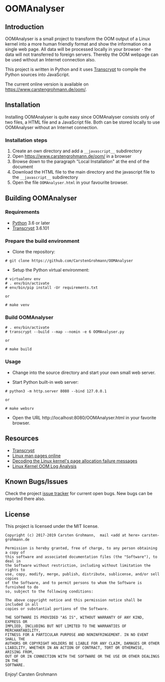# OOMAnalyser

## Introduction

OOMAnalyser is a small project to transform the OOM output of a Linux kernel
into a more human friendly format and show the information on a single web
page. All data will be processed locally in your browser - the data will not
transferred to foreign servers. Thereby the OOM webpage can be used without an
Internet connection also.

This project is written in Python and it uses [Transcrypt](https://www.transcrypt.org/) to
compile the Python sources into JavaScript.

The current online version is available on https://www.carstengrohmann.de/oom/.


## Installation

Installing OOMAnalyser is quite easy since OOMAnalyser consists only of two files, a
HTML file and a JavaScript file. Both can be stored locally to use OOMAnalyser
without an Internet connection.

### Installation steps

 1. Create an own directory and add a `__javascript__` subdirectory
 2. Open https://www.carstengrohmann.de/oom/ in a browser 
 3. Browse down to the paragraph "Local Installation" at the end of the document
 4. Download the HTML file to the main directory and the javascript file to the 
 `__javascript__` subdirectory
 5. Open the file `OOMAnalyser.html` in your favourite browser.

 
## Building OOMAnalyser

### Requirements

 * [Python](http://www.python.org) 3.6 or later
 * [Transcrypt](https://www.transcrypt.org/) 3.6.101


### Prepare the build environment

 * Clone the repository:
 ```
# git clone https://github.com/CarstenGrohmann/OOMAnalyser
 ```

 * Setup the Python virtual environment:
 ```
# virtualenv env
# . env/bin/activate
# env/bin/pip install -Ur requirements.txt

or

# make venv
 ```

### Build OOMAnalyser
```
# . env/bin/activate
# transcrypt --build --map --nomin -e 6 OOMAnalyser.py

or

# make build
```

### Usage
 * Change into the source directory and start your own small web server.

 * Start Python built-in web server:

 ```
 # python3 -m http.server 8080 --bind 127.0.0.1

 or

 # make websrv
 ```

* Open the URL http://localhost:8080/OOMAnalyser.html in your favorite browser.


## Resources

 * [Transcrypt](https://www.transcrypt.org/)
 * [Linux man pages online](https://man7.org/)
 * [Decoding the Linux kernel's page allocation failure messages](https://utcc.utoronto.ca/~cks/space/blog/linux/DecodingPageAllocFailures)
 * [Linux Kernel OOM Log Analysis](http://elearningmedium.com/linux-kernel-oom-log-analysis/)


## Known Bugs/Issues

Check the project [issue tracker](https://github.com/CarstenGrohmann/OOMAnalyser/issues)
for current open bugs. New bugs can be reported there also.


## License

This project is licensed under the MIT license.

```
Copyright (c) 2017-2019 Carsten Grohmann,  mail <add at here> carsten-grohmann.de

Permission is hereby granted, free of charge, to any person obtaining a copy of
this software and associated documentation files (the "Software"), to deal in
the Software without restriction, including without limitation the rights to
use, copy, modify, merge, publish, distribute, sublicense, and/or sell copies
of the Software, and to permit persons to whom the Software is furnished to do
so, subject to the following conditions:

The above copyright notice and this permission notice shall be included in all
copies or substantial portions of the Software.

THE SOFTWARE IS PROVIDED "AS IS", WITHOUT WARRANTY OF ANY KIND, EXPRESS OR
IMPLIED, INCLUDING BUT NOT LIMITED TO THE WARRANTIES OF MERCHANTABILITY,
FITNESS FOR A PARTICULAR PURPOSE AND NONINFRINGEMENT. IN NO EVENT SHALL THE
AUTHORS OR COPYRIGHT HOLDERS BE LIABLE FOR ANY CLAIM, DAMAGES OR OTHER
LIABILITY, WHETHER IN AN ACTION OF CONTRACT, TORT OR OTHERWISE, ARISING FROM,
OUT OF OR IN CONNECTION WITH THE SOFTWARE OR THE USE OR OTHER DEALINGS IN THE
SOFTWARE.
```

Enjoy!
Carsten Grohmann